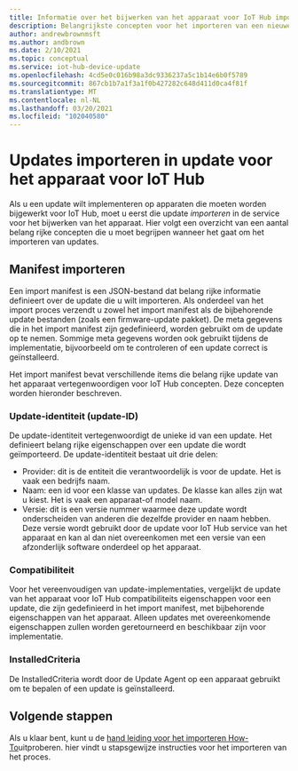 ```yaml
---
title: Informatie over het bijwerken van het apparaat voor IoT Hub importeren | Microsoft Docs
description: Belangrijkste concepten voor het importeren van een nieuwe update in de update van het apparaat voor IoT Hub.
author: andrewbrownmsft
ms.author: andbrown
ms.date: 2/10/2021
ms.topic: conceptual
ms.service: iot-hub-device-update
ms.openlocfilehash: 4cd5e0c016b98a3dc9336237a5c1b14e6b0f5789
ms.sourcegitcommit: 867cb1b7a1f3a1f0b427282c648d411d0ca4f81f
ms.translationtype: MT
ms.contentlocale: nl-NL
ms.lasthandoff: 03/20/2021
ms.locfileid: "102040580"
---
```

# <a name="importing-updates-into-device-update-for-iot-hub"></a>Updates importeren in update voor het apparaat voor IoT Hub
Als u een update wilt implementeren op apparaten die moeten worden bijgewerkt voor IoT Hub, moet u eerst die update _importeren_ in de service voor het bijwerken van het apparaat. Hier volgt een overzicht van een aantal belang rijke concepten die u moet begrijpen wanneer het gaat om het importeren van updates.

## <a name="import-manifest"></a>Manifest importeren

Een import manifest is een JSON-bestand dat belang rijke informatie definieert over de update die u wilt importeren. Als onderdeel van het import proces verzendt u zowel het import manifest als de bijbehorende update bestanden (zoals een firmware-update pakket). De meta gegevens die in het import manifest zijn gedefinieerd, worden gebruikt om de update op te nemen. Sommige meta gegevens worden ook gebruikt tijdens de implementatie, bijvoorbeeld om te controleren of een update correct is geïnstalleerd.

Het import manifest bevat verschillende items die belang rijke update van het apparaat vertegenwoordigen voor IoT Hub concepten. Deze concepten worden hieronder beschreven.

### <a name="update-identity-update-id"></a>Update-identiteit (update-ID)

De update-identiteit vertegenwoordigt de unieke id van een update. Het definieert belang rijke eigenschappen over een update die wordt geïmporteerd. De update-identiteit bestaat uit drie delen:
* Provider: dit is de entiteit die verantwoordelijk is voor de update. Het is vaak een bedrijfs naam.
* Naam: een id voor een klasse van updates. De klasse kan alles zijn wat u kiest. Het is vaak een apparaat-of model naam.
* Versie: dit is een versie nummer waarmee deze update wordt onderscheiden van anderen die dezelfde provider en naam hebben. Deze versie wordt gebruikt door de update voor IoT Hub service van het apparaat en kan al dan niet overeenkomen met een versie van een afzonderlijk software onderdeel op het apparaat. 

### <a name="compatibility"></a>Compatibiliteit

Voor het vereenvoudigen van update-implementaties, vergelijkt de update van het apparaat voor IoT Hub compatibiliteits eigenschappen voor een update, die zijn gedefinieerd in het import manifest, met bijbehorende eigenschappen van het apparaat. Alleen updates met overeenkomende eigenschappen zullen worden geretourneerd en beschikbaar zijn voor implementatie.

### <a name="installedcriteria"></a>InstalledCriteria

De InstalledCriteria wordt door de Update Agent op een apparaat gebruikt om te bepalen of een update is geïnstalleerd.


## <a name="next-steps"></a>Volgende stappen

Als u klaar bent, kunt u de [hand leiding voor het importeren How-To](./import-update.md)uitproberen. hier vindt u stapsgewijze instructies voor het importeren van het proces.


